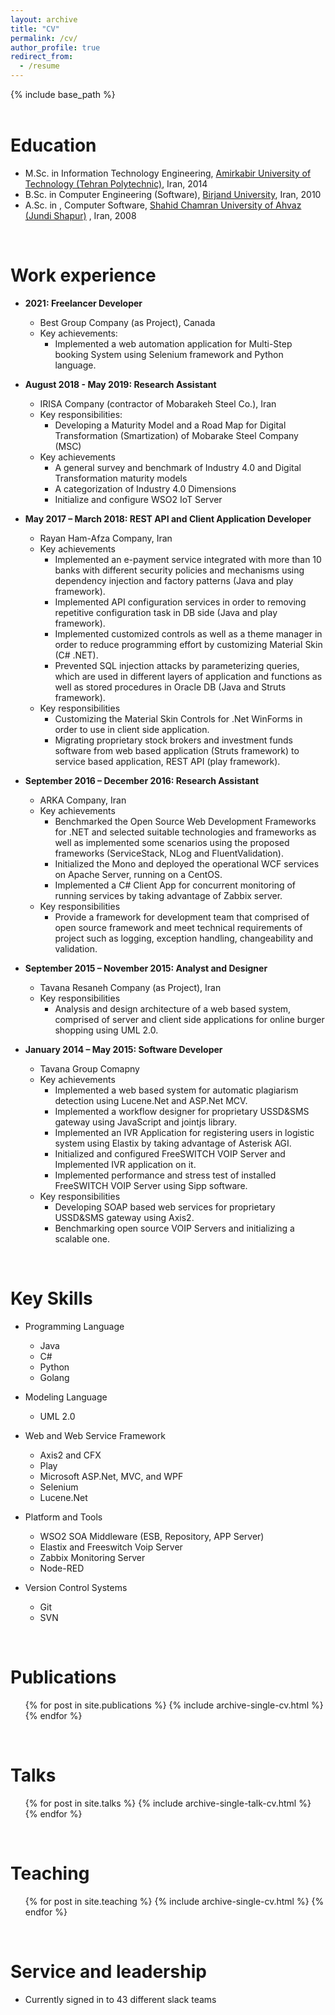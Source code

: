 ```yaml
---
layout: archive
title: "CV"
permalink: /cv/
author_profile: true
redirect_from:
  - /resume
---
```


{% include base_path %}
</br>
</br>

Education
======
* M.Sc. in Information Technology Engineering, [Amirkabir University of Technology (Tehran Polytechnic)](https://aut.ac.ir/en), Iran, 2014
* B.Sc. in Computer Engineering (Software), [Birjand University](https://birjand.ac.ir/en), Iran, 2010
* A.Sc. in , Computer Software, [Shahid Chamran University of Ahvaz (Jundi Shapur)](https://scu.ac.ir/en/%D8%B5%D9%81%D8%AD%D9%87-%D8%A7%D8%B5%D9%84%DB%8C) , Iran, 2008

</br>

Work experience
======
* **2021: Freelancer Developer**
  * Best Group Company (as Project), Canada
  * Key achievements: 
    * Implemented a web automation application for Multi-Step booking System using Selenium framework and Python language.

* **August 2018 - May 2019: Research Assistant**
  * IRISA Company (contractor of Mobarakeh Steel Co.), Iran
  * Key responsibilities: 
    * Developing a Maturity Model and a Road Map for Digital Transformation (Smartization) of Mobarake Steel Company (MSC)
  * Key achievements
    * A general survey and benchmark of Industry 4.0 and Digital Transformation maturity models
    * A categorization of Industry 4.0 Dimensions
    * Initialize and configure WSO2 IoT Server

* **May 2017 – March 2018: REST API and Client Application Developer**
  * Rayan Ham-Afza Company, Iran
  * Key achievements
    * Implemented an e-payment service integrated with more than 10 banks with different security policies and mechanisms using dependency injection and factory patterns (Java and play framework).
    * Implemented API configuration services in order to removing repetitive configuration task in DB side (Java and play framework).
    * Implemented customized controls as well as a theme manager in order to reduce programming effort by customizing Material Skin (C# .NET).
    * Prevented SQL injection attacks by parameterizing queries, which are used in different layers of application and functions as well as stored procedures in Oracle DB (Java and Struts framework).
  * Key responsibilities
    * Customizing the Material Skin Controls for .Net WinForms in order to use in client side application.
    * Migrating proprietary stock brokers and investment funds software from web based application (Struts framework) to service based application, REST API (play framework).

* **September 2016 – December 2016: Research Assistant**
  * ARKA Company, Iran
  * Key achievements
    * Benchmarked the Open Source Web Development Frameworks for .NET and selected suitable technologies and frameworks as well as implemented some scenarios using the proposed frameworks (ServiceStack, NLog and FluentValidation).
    * Initialized the Mono and deployed the operational WCF services on Apache Server, running on a CentOS.
    * Implemented a C# Client App for concurrent monitoring of running services by taking advantage of Zabbix server.
  * Key responsibilities
    * Provide a framework for development team that comprised of open source framework and meet technical requirements of project such as logging, exception handling, changeability and validation.

* **September 2015 – November 2015: Analyst and Designer**
  * Tavana Resaneh Company (as Project), Iran
  * Key responsibilities
    * Analysis and design architecture of a web based system, comprised of server and client side applications for online burger shopping using UML 2.0.

* **January 2014 – May 2015: Software Developer**
  * Tavana Group Comapny
  * Key achievements
    * Implemented a web based system for automatic plagiarism detection using Lucene.Net and ASP.Net MCV.
    * Implemented a workflow designer for proprietary USSD&SMS gateway using JavaScript and jointjs library.
    * Implemented an IVR Application for registering users in logistic system using Elastix by taking advantage of Asterisk AGI.
    * Initialized and configured FreeSWITCH VOIP Server and Implemented IVR application on it.
    * Implemented performance and stress test of installed FreeSWITCH VOIP Server using Sipp software.
  * Key responsibilities
    * Developing SOAP based web services for proprietary USSD&SMS gateway using Axis2.
    * Benchmarking open source VOIP Servers and initializing a scalable one.

</br>

Key Skills
======
* Programming Language
  * Java
  * C#
  * Python
  * Golang
* Modeling Language
  * UML 2.0
   
* Web and Web Service Framework
  * Axis2 and CFX
  * Play
  * Microsoft ASP.Net, MVC, and WPF 
  * Selenium
  * Lucene.Net

* Platform and Tools
  * WSO2 SOA Middleware (ESB, Repository, APP Server) 
  * Elastix and Freeswitch Voip Server
  * Zabbix Monitoring Server
  * Node-RED

* Version Control Systems
  * Git 
  * SVN
</br>

Publications
======
  <ul>{% for post in site.publications %}
    {% include archive-single-cv.html %}
  {% endfor %}</ul>
</br>  

Talks
======
  <ul>{% for post in site.talks %}
    {% include archive-single-talk-cv.html %}
  {% endfor %}</ul>
</br>  

Teaching
======
  <ul>{% for post in site.teaching %}
    {% include archive-single-cv.html %}
  {% endfor %}</ul>
</br>

Service and leadership
======
* Currently signed in to 43 different slack teams
